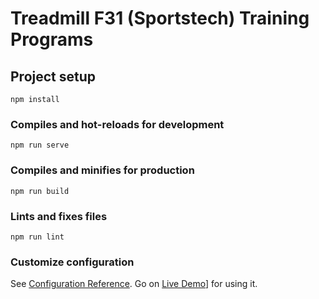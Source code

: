 # Treadmill F31 (Sportstech) Training Programs

## Project setup
```
npm install
```

### Compiles and hot-reloads for development
```
npm run serve
```

### Compiles and minifies for production
```
npm run build
```

### Lints and fixes files
```
npm run lint
```

### Customize configuration
See [Configuration Reference](https://cli.vuejs.org/config/).
Go on [Live Demo](https://salmon-island-0ae461103.azurestaticapps.net/#)] for using it.